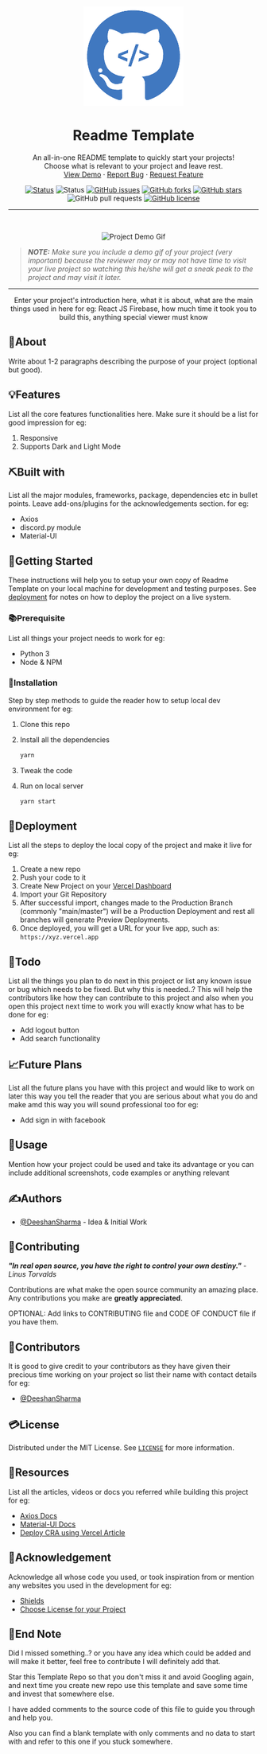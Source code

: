 <div align="center">

<!-- Add your project logo if you have any -->
<img width=200px height=200px src="images/logo.png" alt="Project logo">

</div>

<h1 align="center">Readme Template</h1>

 <p align="center">
 	<!-- Add your tagline or very short intro of your project -->
    An all-in-one README template to quickly start your projects!
    <br />
	Choose what is relevant to your project and leave rest.
    <br />
	<!-- Add your project live demo link here -->
    <a href="https://github.com/DeeshanSharma/readme-template">View Demo</a>
    ·
	<!-- Add you issue link here -->
    <a href="https://github.com/DeeshanSharma/readme-template/issues">Report Bug</a>
    ·
	<!-- Add you issue/discussion link here too -->
    <a href="https://github.com/DeeshanSharma/readme-template/issues">Request Feature</a>
  </p>

<div align="center">

<!-- Use Shields website (link in acknowledgement section) to generate these for your repo or just replace the links here with yours -->

[![Status](https://img.shields.io/badge/Project_Name-Live-success?style=for-the-badge)](https://your-live-project-link.com)
![Status](https://img.shields.io/badge/status-active-success.svg?style=for-the-badge)
[![GitHub issues](https://img.shields.io/github/issues/DeeshanSharma/readme-template?style=for-the-badge)](https://github.com/DeeshanSharma/readme-template/issues)
[![GitHub forks](https://img.shields.io/github/forks/DeeshanSharma/readme-template?style=for-the-badge)](https://github.com/DeeshanSharma/readme-template/network)
[![GitHub stars](https://img.shields.io/github/stars/DeeshanSharma/readme-template?style=for-the-badge)](https://github.com/DeeshanSharma/readme-template/stargazers)
![GitHub pull requests](https://img.shields.io/github/issues-pr/DeeshanSharma/readme-template?style=for-the-badge)
[![GitHub license](https://img.shields.io/github/license/DeeshanSharma/readme-template?style=for-the-badge)](https://github.com/DeeshanSharma/readme-template)

</div>

<hr />
<br />

<div align="center">

<!-- Add your project demo gif here -->

![Project Demo Gif](https://media.giphy.com/media/26tn33aiTi1jkl6H6/giphy.gif)

</div>

<!-- You may write notes in your readme this way if you want to, it looks good and also different from other text -->

> _**NOTE:** Make sure you include a demo gif of your project (very important) because the reviewer may or may not have time to visit your live project so watching this he/she will get a sneak peak to the project and may visit it later._

<hr />

<p align="center">Enter your project's introduction here, what it is about, what are the main things used in here for eg: React JS Firebase, how much time it took you to build this, anything special viewer must know</p>

## 🧐About

Write about 1-2 paragraphs describing the purpose of your project (optional but good).

## 💡Features

List all the core features functionalities here. Make sure it should be a list for good impression for eg:

1. Responsive
1. Supports Dark and Light Mode

## ⛏️Built with

List all the major modules, frameworks, package, dependencies etc in bullet points. Leave add-ons/plugins for the acknowledgements section. for eg:

-   Axios
-   discord.py module
-   Material-UI

## 🏁Getting Started

These instructions will help you to setup your own copy of Readme Template on your local machine for development and testing purposes. See [deployment](#Deployment) for notes on how to deploy the project on a live system.

### 📚Prerequisite

List all things your project needs to work for eg:

-   Python 3
-   Node & NPM

### 🧰Installation

Step by step methods to guide the reader how to setup local dev environment for eg:

1. Clone this repo
1. Install all the dependencies

    ```bash
    yarn
    ```

1. Tweak the code
1. Run on local server

    ```bash
    yarn start
    ```

## 🚀Deployment

List all the steps to deploy the local copy of the project and make it live for eg:

1. Create a new repo
1. Push your code to it
1. Create New Project on your [Vercel Dashboard](https://vercel.com/dashboard)
1. Import your Git Repository
1. After successful import, changes made to the Production Branch (commonly "main/master") will be a Production Deployment and rest all branches will generate Preview Deployments.
1. Once deployed, you will get a URL for your live app, such as: `https://xyz.vercel.app`

## 📝Todo

List all the things you plan to do next in this project or list any known issue or bug which needs to be fixed. But why this is needed..? This will help the contributors like how they can contribute to this project and also when you open this project next time to work you will exactly know what has to be done for eg:

-   Add logout button
-   Add search functionality

## 📈Future Plans

List all the future plans you have with this project and would like to work on later this way you tell the reader that you are serious about what you do and make amd this way you will sound professional too for eg:

-   Add sign in with facebook

## 🎈Usage

Mention how your project could be used and take its advantage or you can include additional screenshots, code examples or anything relevant

## ✍️Authors

<!-- Add links to all the authors profile here OPTIONAL: You can mention what they did as well -->

-   [@DeeshanSharma](https://www.github.com/DeeshanSharma) - Idea & Initial Work

## 📖Contributing

**_"In real open source, you have the right to control your own destiny."_** _- Linus Torvalds_

Contributions are what make the open source community an amazing place. Any contributions you make are **greatly appreciated**.

OPTIONAL: Add links to CONTRIBUTING file and CODE OF CONDUCT file if you have them.

## 📢Contributors

It is good to give credit to your contributors as they have given their precious time working on your project so list their name with contact details for eg:

<!-- Add links to all the contributors profile here -->

-   [@DeeshanSharma](https://www.github.com/DeeshanSharma)

## 💳License

<!-- Mention your project licence here and also link to that file -->

Distributed under the MIT License. See [`LICENSE`](LICENCE) for more information.

## 🧬Resources

List all the articles, videos or docs you referred while building this project for eg:

<!-- Add links to all the resources you followed or referred to -->

-   [Axios Docs](https://axios-http.com/docs/intro)
-   [Material-UI Docs](https://material-ui.com/getting-started/installation)
-   [Deploy CRA using Vercel Article](https://vercel.com/guides/deploying-react-with-vercel-cra)

## 🎉Acknowledgement

Acknowledge all whose code you used, or took inspiration from or mention any websites you used in the development for eg:

-   [Shields](https://shields.io)
-   [Choose License for your Project](https://choosealicense.com)

## 👋End Note

Did I missed something..? or you have any idea which could be added and will make it better, feel free to contribute I will definitely add that.

Star this Template Repo so that you don't miss it and avoid Googling again, and next time you create new repo use this template and save some time and invest that somewhere else.

I have added comments to the source code of this file to guide you through and help you.

Also you can find a blank template with only comments and no data to start with and refer to this one if you stuck somewhere.
